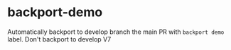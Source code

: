 # backport-demo
Automatically backport to develop branch the main PR with `backport demo` label.
Don't backport to develop V7
